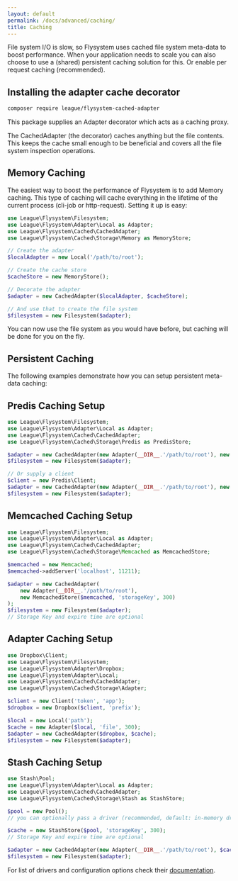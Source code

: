 ```yaml
---
layout: default
permalink: /docs/advanced/caching/
title: Caching
---
```


File system I/O is slow, so Flysystem uses cached file system meta-data to boost performance. When your application needs to scale you can also choose to use a (shared) persistent caching solution for this.
Or enable per request caching (recommended).

## Installing the adapter cache decorator

```bash
composer require league/flysystem-cached-adapter
```

This package supplies an Adapter decorator which acts as a caching proxy.

The CachedAdapter (the decorator) caches anything but the file contents. This keeps the cache small enough to be beneficial and covers all the file system inspection operations.

## Memory Caching

The easiest way to boost the performance of Flysystem is to add Memory caching.
This type of caching will cache everything in the lifetime of the current process (cli-job or http-request).
Setting it up is easy:

```php
use League\Flysystem\Filesystem;
use League\Flysystem\Adapter\Local as Adapter;
use League\Flysystem\Cached\CachedAdapter;
use League\Flysystem\Cached\Storage\Memory as MemoryStore;

// Create the adapter
$localAdapter = new Local('/path/to/root');

// Create the cache store
$cacheStore = new MemoryStore();

// Decorate the adapter
$adapter = new CachedAdapter($localAdapter, $cacheStore);

// And use that to create the file system
$filesystem = new Filesystem($adapter);
```

You can now use the file system as you would have before, but caching will be done for you on the fly.

## Persistent Caching

The following examples demonstrate how you can setup persistent meta-data caching:

## Predis Caching Setup

```php
use League\Flysystem\Filesystem;
use League\Flysystem\Adapter\Local as Adapter;
use League\Flysystem\Cached\CachedAdapter;
use League\Flysystem\Cached\Storage\Predis as PredisStore;

$adapter = new CachedAdapter(new Adapter(__DIR__.'/path/to/root'), new PredisStore);
$filesystem = new Filesystem($adapter);

// Or supply a client
$client = new Predis\Client;
$adapter = new CachedAdapter(new Adapter(__DIR__.'/path/to/root'), new PredisStore($client));
$filesystem = new Filesystem($adapter);
```

## Memcached Caching Setup

```php
use League\Flysystem\Filesystem;
use League\Flysystem\Adapter\Local as Adapter;
use League\Flysystem\Cached\CachedAdapter;
use League\Flysystem\Cached\Storage\Memcached as MemcachedStore;

$memcached = new Memcached;
$memcached->addServer('localhost', 11211);

$adapter = new CachedAdapter(
    new Adapter(__DIR__.'/path/to/root'),
    new MemcachedStore($memcached, 'storageKey', 300)
);
$filesystem = new Filesystem($adapter);
// Storage Key and expire time are optional
```

## Adapter Caching Setup

```php
use Dropbox\Client;
use League\Flysystem\Filesystem;
use League\Flysystem\Adapter\Dropbox;
use League\Flysystem\Adapter\Local;
use League\Flysystem\Cached\CachedAdapter;
use League\Flysystem\Cached\Storage\Adapter;

$client = new Client('token', 'app');
$dropbox = new Dropbox($client, 'prefix');

$local = new Local('path');
$cache = new Adapter($local, 'file', 300);
$adapter = new CachedAdapter($dropbox, $cache);
$filesystem = new Filesystem($adapter);
```

## Stash Caching Setup

```php
use Stash\Pool;
use League\Flysystem\Adapter\Local as Adapter;
use League\Flysystem\Cached\CachedAdapter;
use League\Flysystem\Cached\Storage\Stash as StashStore;

$pool = new Pool();
// you can optionally pass a driver (recommended, default: in-memory driver)

$cache = new StashStore($pool, 'storageKey', 300);
// Storage Key and expire time are optional

$adapter = new CachedAdapter(new Adapter(__DIR__.'/path/to/root'), $cache);
$filesystem = new Filesystem($adapter);
```

For list of drivers and configuration options check their [documentation](http://www.stashphp.com/Drivers.html).
